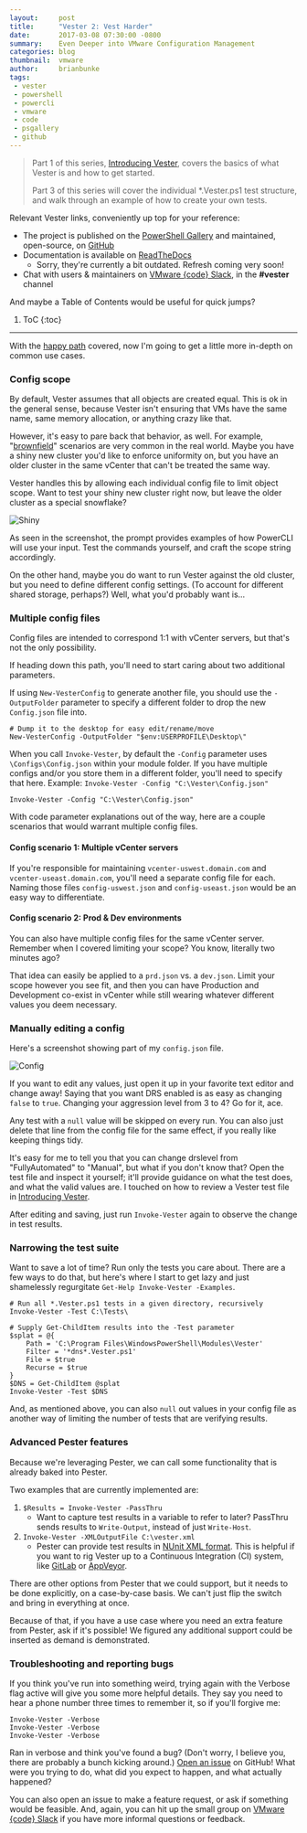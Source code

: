```yaml
---
layout:     post
title:      "Vester 2: Vest Harder"
date:       2017-03-08 07:30:00 -0800
summary:    Even Deeper into VMware Configuration Management
categories: blog
thumbnail:  vmware
author:     brianbunke
tags:
 - vester
 - powershell
 - powercli
 - vmware
 - code
 - psgallery
 - github
---
```


> Part 1 of this series, [Introducing Vester], covers the basics of what Vester is and how to get started.
>
> Part 3 of this series will cover the individual *.Vester.ps1 test structure, and walk through an example of how to create your own tests.

Relevant Vester links, conveniently up top for your reference:
- The project is published on the [PowerShell Gallery] and maintained, open-source, on [GitHub]
- Documentation is available on [ReadTheDocs]
  - Sorry, they're currently a bit outdated. Refresh coming very soon!
- Chat with users & maintainers on [VMware {code} Slack], in the **#vester** channel

And maybe a Table of Contents would be useful for quick jumps?
1. ToC
{:toc}

---

With the [happy path] covered, now I'm going to get a little more in-depth on common use cases.

### Config scope

By default, Vester assumes that all objects are created equal. This is ok in the general sense, because Vester isn't ensuring that VMs have the same name, same memory allocation, or anything crazy like that.

However, it's easy to pare back that behavior, as well. For example, "[brownfield]" scenarios are very common in the real world. Maybe you have a shiny new cluster you'd like to enforce uniformity on, but you have an older cluster in the same vCenter that can't be treated the same way.

Vester handles this by allowing each individual config file to limit object scope. Want to test your shiny new cluster right now, but leave the older cluster as a special snowflake?

![Shiny](/images/shinycluster.png)

As seen in the screenshot, the prompt provides examples of how PowerCLI will use your input. Test the commands yourself, and craft the scope string accordingly.

On the other hand, maybe you do want to run Vester against the old cluster, but you need to define different config settings. (To account for different shared storage, perhaps?) Well, what you'd probably want is...

### Multiple config files

Config files are intended to correspond 1:1 with vCenter servers, but that's not the only possibility.

If heading down this path, you'll need to start caring about two additional parameters.

If using `New-VesterConfig` to generate another file, you should use the `-OutputFolder` parameter to specify a different folder to drop the new `Config.json` file into.

```posh
# Dump it to the desktop for easy edit/rename/move
New-VesterConfig -OutputFolder "$env:USERPROFILE\Desktop\"
```

When you call `Invoke-Vester`, by default the `-Config` parameter uses `\Configs\Config.json` within your module folder. If you have multiple configs and/or you store them in a different folder, you'll need to specify that here. Example: `Invoke-Vester -Config "C:\Vester\Config.json"`

```posh
Invoke-Vester -Config "C:\Vester\Config.json"
```

With code parameter explanations out of the way, here are a couple scenarios that would warrant multiple config files.

#### Config scenario 1: Multiple vCenter servers

If you're responsible for maintaining `vcenter-uswest.domain.com` and `vcenter-useast.domain.com`, you'll need a separate config file for each. Naming those files `config-uswest.json` and `config-useast.json` would be an easy way to differentiate.

#### Config scenario 2: Prod & Dev environments

You can also have multiple config files for the same vCenter server. Remember when I covered limiting your scope? You know, literally two minutes ago?

That idea can easily be applied to a `prd.json` vs. a `dev.json`. Limit your scope however you see fit, and then you can have Production and Development co-exist in vCenter while still wearing whatever different values you deem necessary.

### Manually editing a config

Here's a screenshot showing part of my `config.json` file.

![Config](/images/vesterconfig.png)

If you want to edit any values, just open it up in your favorite text editor and change away! Saying that you want DRS enabled is as easy as changing `false` to `true`. Changing your aggression level from 3 to 4? Go for it, ace.

Any test with a `null` value will be skipped on every run. You can also just delete that line from the config file for the same effect, if you really like keeping things tidy.

It's easy for me to tell you that you can change drslevel from "FullyAutomated" to "Manual", but what if you don't know that? Open the test file and inspect it yourself; it'll provide guidance on what the test does, and what the valid values are. I touched on how to review a Vester test file in [Introducing Vester].

After editing and saving, just run `Invoke-Vester` again to observe the change in test results.

### Narrowing the test suite

Want to save a lot of time? Run only the tests you care about. There are a few ways to do that, but here's where I start to get lazy and just shamelessly regurgitate `Get-Help Invoke-Vester -Examples`.

```posh
# Run all *.Vester.ps1 tests in a given directory, recursively
Invoke-Vester -Test C:\Tests\

# Supply Get-ChildItem results into the -Test parameter
$splat = @{
    Path = 'C:\Program Files\WindowsPowerShell\Modules\Vester'
    Filter = '*dns*.Vester.ps1'
    File = $true
    Recurse = $true
}
$DNS = Get-ChildItem @splat
Invoke-Vester -Test $DNS
```

And, as mentioned above, you can also `null` out values in your config file as another way of limiting the number of tests that are verifying results.

### Advanced Pester features

Because we're leveraging Pester, we can call some functionality that is already baked into Pester.

Two examples that are currently implemented are:

1. `$Results = Invoke-Vester -PassThru`
    - Want to capture test results in a variable to refer to later? PassThru sends results to `Write-Output`, instead of just `Write-Host`.
2. `Invoke-Vester -XMLOutputFile C:\vester.xml`
    - Pester can provide test results in [NUnit XML format]. This is helpful if you want to rig Vester up to a Continuous Integration (CI) system, like [GitLab] or [AppVeyor].

There are other options from Pester that we could support, but it needs to be done explicitly, on a case-by-case basis. We can't just flip the switch and bring in everything at once.

Because of that, if you have a use case where you need an extra feature from Pester, ask if it's possible! We figured any additional support could be inserted as demand is demonstrated.

### Troubleshooting and reporting bugs

If you think you've run into something weird, trying again with the Verbose flag active will give you some more helpful details. They say you need to hear a phone number three times to remember it, so if you'll forgive me:

```posh
Invoke-Vester -Verbose
Invoke-Vester -Verbose
Invoke-Vester -Verbose
```

Ran in verbose and think you've found a bug? (Don't worry, I believe you, there are probably a bunch kicking around.) [Open an issue] on GitHub! What were you trying to do, what did you expect to happen, and what actually happened?

You can also open an issue to make a feature request, or ask if something would be feasible. And, again, you can hit up the small group on [VMware {code} Slack] if you have more informal questions or feedback.



[Introducing Vester]: http://www.brianbunke.com/blog/2017/03/07/introducing-vester/
[PowerShell Gallery]: https://www.powershellgallery.com/packages/Vester
[GitHub]: https://github.com/WahlNetwork/Vester
[ReadTheDocs]: http://vester.readthedocs.io/en/latest/index.html
[VMware {code} Slack]: https://vmwarecode.slack.com/
[happy path]: https://en.wikipedia.org/wiki/Happy_path
[brownfield]: https://en.wikipedia.org/wiki/Brownfield_(software_development)
[NUnit XML format]: https://github.com/pester/Pester/wiki/Showing-Test-Results-in-CI-%28TeamCity%2C-AppVeyor%29
[GitLab]: https://gitlab.com
[AppVeyor]: https://www.appveyor.com
[Open an issue]: https://github.com/WahlNetwork/Vester/issues
